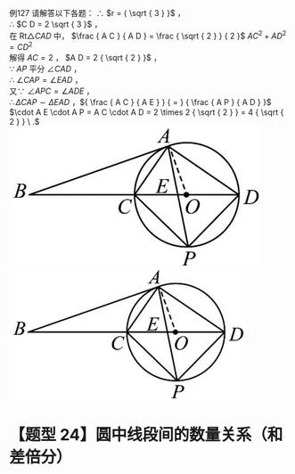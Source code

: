 例127 请解答以下各题：
∴ $r = { \sqrt { 3 } }$ ，  
∴ $C D = 2 \sqrt { 3 }$ ，  
在 $\mathrm { R t } \triangle C A D$ 中， $\frac { A C } { A D } = \frac { \sqrt { 2 } } { 2 }$ $A C ^ { 2 } + A D ^ { 2 } = C D ^ { 2 }$   
解得 $A C = 2$ ， $A D = 2 { \sqrt { 2 } }$ ，  
∵ $A P$ 平分 $\angle C A D$ ，  
∴ $\angle C A P = \angle E A D$ ，  
又∵ $\angle A P C = \angle A D E$ ，  
$\therefore \Delta C A P \sim \Delta E A D$ ，${ \frac { A C } { A E } } { = } { \frac { A P } { A D } }$ $\cdot A E \cdot A P = A C \cdot A D = 2 \times 2 { \sqrt { 2 } } = 4 { \sqrt { 2 } } \ .$
![](<../../qs_image_DB/专题3-6__圆的综合（27类题型）（解析版）/dabc4883790a58ba0ad5638ebd0050d20b8fd8c386f4bb338d30592ffa9ad5e3.jpg>)
![](<../../qs_image_DB/专题3-6__圆的综合（27类题型）（解析版）/ac7d399a5dbab254d0130b59addb8ae0add65698b0609a3d1fbf8ed6187c89a5.jpg>)
# 【题型 24】圆中线段间的数量关系（和差倍分）
